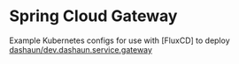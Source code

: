 # Spring Cloud Gateway

Example Kubernetes configs for use with [FluxCD] to deploy [dashaun/dev.dashaun.service.gateway](https://github.com/dashaun/dev.dashaun.service.gateway)
